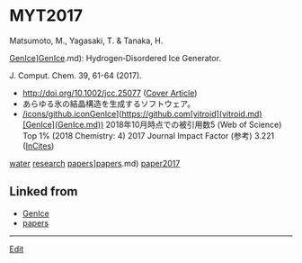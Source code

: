 # MYT2017

Matsumoto, M., Yagasaki, T. & Tanaka, H.

[GenIce](GenIce.md)][GenIce](GenIce.md).md): Hydrogen‐Disordered Ice Generator.

J. Comput. Chem. 39, 61-64 (2017).


* http://doi.org/10.1002/jcc.25077 ([Cover Article](https://onlinelibrary.wiley.com/toc/1096987x/2018/39/1))
* あらゆる氷の結晶構造を生成するソフトウェア。 
* [/icons/github.icon](/icons/github.icon.md)[GenIce](GenIce.md)](https://github.com[vitroid](vitroid.md)[GenIce](GenIce.md))
2018年10月時点での被引用数5 (Web of Science) Top 1% (2018 Chemistry: 4)
2017 Journal Impact Factor (参考) 3.221 ([InCites](http://jcr.incites.thomsonreuters.com/JCRJournalProfileAction.action?pg=JRNLPROF&journalTitle=J%20COMPUT%20CHEM&edition=SCIE&journal=J%20COMPUT%20CHEM))

[](https://wol-prod-cdn.literatumonline.com/cms/attachment/871e128c-d576-404c-b9bf-1db332d7e07b/jcc25119-toc-0001-m.jpg)



[water](water.md) [research](research.md) [papers](papers.md)][papers](papers.md).md) [paper2017](paper2017.md) 



## Linked from

* [GenIce](GenIce.md)
* [papers](papers.md)


----
[Edit](https://github.com/vitroid/vitroid.github.io/edit/master/MD/MYT2017.md)
